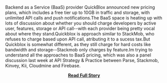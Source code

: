 <p>Backend as a Service (BaaS) provider QuickBlox announced new pricing plans, which includes a free tier up to 10GB in traffic and storage, with unlimited API calls and push notifications.The BaaS space is heating up with lots of discussion about whether you should charge developers by active user, features, storage or API call--with each provider being pretty vocal about where they stand.Quickblox is approach similar to StackMob, who refuses to charge based upon API call, atributing it to a sucess tax.But Quickblox is somewhat different, as they still charge for hard costs like bandwidth and storage--Stackmob only charges by feature.Im trying to understand all the approaches to BaaS pricing, which was also a panel discussion last week at API Strategy &amp; Practice between Parse, Stackmob, Kinvey, Kii, Cloudmine and Firebase.</p>
<center><p><a href="http://www.apievangelist.com/2013/02/26/baas-provider-quickblox-offers-unlimited-api-calls-and-push-notifications/" style='padding:25px; font-sze:18px; font-weight: bold;'>Read Full Story</a></p></center>
